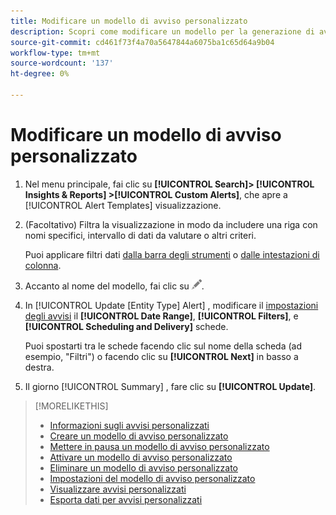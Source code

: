 ```yaml
---
title: Modificare un modello di avviso personalizzato
description: Scopri come modificare un modello per la generazione di avvisi personalizzati.
source-git-commit: cd461f73f4a70a5647844a6075ba1c65d64a9b04
workflow-type: tm+mt
source-wordcount: '137'
ht-degree: 0%

---
```


# Modificare un modello di avviso personalizzato

1. Nel menu principale, fai clic su **[!UICONTROL Search]> [!UICONTROL Insights & Reports] >[!UICONTROL Custom Alerts]**, che apre a [!UICONTROL Alert Templates] visualizzazione.

1. (Facoltativo) Filtra la visualizzazione in modo da includere una riga con nomi specifici, intervallo di dati da valutare o altri criteri.

   Puoi applicare filtri dati [dalla barra degli strumenti](/help/search-social-commerce/common-tasks/data-views/ad-hoc-settings/column-filter-apply-from-toolbar.md) o [dalle intestazioni di colonna](/help/search-social-commerce/common-tasks/data-views/ad-hoc-settings/column-filter-apply-from-column-heading.md).

1. Accanto al nome del modello, fai clic su ![Modifica](/help/search-social-commerce/assets/edit.png "Modifica").

1. In [!UICONTROL Update \[Entity Type\] Alert] , modificare il [impostazioni degli avvisi](alert-template-settings.md) il **[!UICONTROL Date Range]**, **[!UICONTROL Filters]**, e **[!UICONTROL Scheduling and Delivery]** schede.

   Puoi spostarti tra le schede facendo clic sul nome della scheda (ad esempio, &quot;Filtri&quot;) o facendo clic su **[!UICONTROL Next]** in basso a destra.

1. Il giorno [!UICONTROL Summary] , fare clic su **[!UICONTROL Update]**.

>[!MORELIKETHIS]
>
>* [Informazioni sugli avvisi personalizzati](alert-about.md)
>* [Creare un modello di avviso personalizzato](alert-template-create.md)
>* [Mettere in pausa un modello di avviso personalizzato](alert-template-pause.md)
>* [Attivare un modello di avviso personalizzato](alert-template-activate.md)
>* [Eliminare un modello di avviso personalizzato](alert-template-delete.md)
>* [Impostazioni del modello di avviso personalizzato](alert-template-settings.md)
>* [Visualizzare avvisi personalizzati](alert-view.md)
>* [Esporta dati per avvisi personalizzati](alert-export-data.md)

